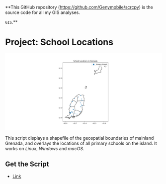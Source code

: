 **This GitHub repository (<https://github.com/Genymobile/scrcpy>) is the source code for all my GIS analyses.

 `GIS`.**

# Project: School Locations

![screenshot](img/prim_plot.png)


This script displays a shapefile of the geospatial boundaries of mainland Grenada, and overlays the locations of all primary schools on the island. It works on _Linux_, _Windows_ and _macOS_.


## Get the Script

 - [Link](https://github.com/jtkrohm/GIS/blob/main/geopandas_schools_plot.py)
